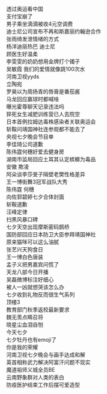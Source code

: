 透过奥运看中国  
支付宝崩了  
男子乘坐滴滴被收4元空调费  
迪士尼公司宣布不再和斯嘉丽约翰逊合作  
张雨绮发泄情绪的方式  
杨洋迪丽热巴 迪士尼  
顾医生好温柔  
李雯雯的奶奶想用金牌打个镯子  
吴敏霞 我们的爱情就像跳100次水  
河南卫视yyds  
立陶宛  
罗昊以为周扬青的唇膏是番茄酱  
马龙回应赢球时都喊啥  
曝光霍尊聊天记录违法吗  
猝死女生减肥训练营已人去院空  
日本首例拉姆达毒株感染者关联奥运会  
斩鞍问靖国神社连参观都不能去了  
央视七夕晚会节目单  
李佳琦公司道歉  
陈伟霆何穗好爱去健身房  
湖南市监局回应土耳其认定槟榔为毒品  
安徽 欺凌  
阿朵谈李莎旻子隔壁老樊性格差异  
王一博街舞3冠军战队大秀  
陈伟霆 何穗  
向佐郭碧婷七夕合体封面  
斩鞍道歉  
汪峰定律  
扫黑风暴口碑  
七夕天空出现摩斯密码鹊桥  
国防部回应日本防卫大臣参拜靖国神社  
原来猫咪可以这么油腻  
张艺兴天狗食日  
王一博白色唐装  
孟子义把男嘉宾问慌了  
天龙八部今日开播  
吴磊微博标注好细心  
被人一凶就想哭该怎么办  
七夕收到礼物反而很生气系列  
顶楼3  
教育部门秋季返校最新要求  
魏无羡点睛召将  
晓星尘血泪自刎  
今天七夕  
七夕牡丹也有emoji了  
你是我的荣耀  
河南卫视七夕晚会与画手达成和解  
英首相称武力解决阿富汗问题不现实  
魔道祖师义城全员BE  
云南野象群对人类的表白  
防疫医护结束工作后摆可爱造型  
